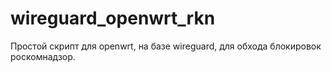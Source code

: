 # wireguard_openwrt_rkn
Простой скрипт для openwrt, на базе wireguard, для обхода блокировок  роскомнадзор.
